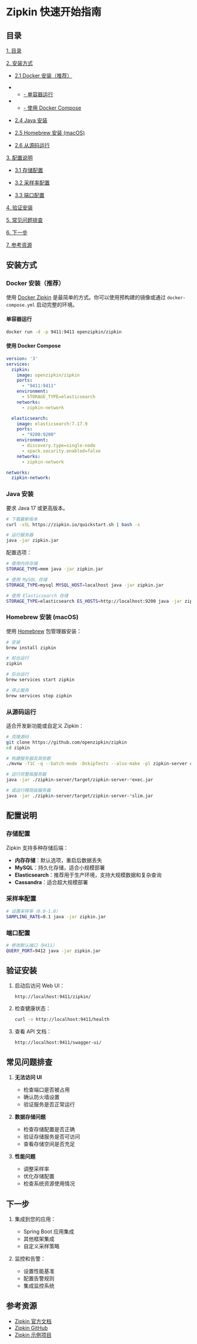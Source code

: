 # Zipkin 快速开始指南

## 目录

[1. 目录](#目录)

[2. 安装方式](#安装方式)

- [2.1 Docker 安装（推荐）](#docker-安装推荐)

- - [- 单容器运行](#单容器运行)

- - [- 使用 Docker Compose](#使用-docker-compose)

- [2.4 Java 安装](#java-安装)

- [2.5 Homebrew 安装 (macOS)](#homebrew-安装-macos)

- [2.6 从源码运行](#从源码运行)

[3. 配置说明](#配置说明)

- [3.1 存储配置](#存储配置)

- [3.2 采样率配置](#采样率配置)

- [3.3 端口配置](#端口配置)

[4. 验证安装](#验证安装)

[5. 常见问题排查](#常见问题排查)

[6. 下一步](#下一步)

[7. 参考资源](#参考资源)



## 安装方式

### Docker 安装（推荐）

使用 [Docker Zipkin](https://github.com/openzipkin/docker-zipkin) 是最简单的方式。你可以使用预构建的镜像或通过 `docker-compose.yml` 启动完整的环境。

#### 单容器运行
```bash
docker run -d -p 9411:9411 openzipkin/zipkin
```

#### 使用 Docker Compose
```yaml
version: '3'
services:
  zipkin:
    image: openzipkin/zipkin
    ports:
      - "9411:9411"
    environment:
      - STORAGE_TYPE=elasticsearch
    networks:
      - zipkin-network

  elasticsearch:
    image: elasticsearch:7.17.9
    ports:
      - "9200:9200"
    environment:
      - discovery.type=single-node
      - xpack.security.enabled=false
    networks:
      - zipkin-network

networks:
  zipkin-network:
```

### Java 安装

要求 Java 17 或更高版本。

```bash
# 下载最新版本
curl -sSL https://zipkin.io/quickstart.sh | bash -s

# 运行服务器
java -jar zipkin.jar
```

配置选项：
```bash
# 使用内存存储
STORAGE_TYPE=mem java -jar zipkin.jar

# 使用 MySQL 存储
STORAGE_TYPE=mysql MYSQL_HOST=localhost java -jar zipkin.jar

# 使用 Elasticsearch 存储
STORAGE_TYPE=elasticsearch ES_HOSTS=http://localhost:9200 java -jar zipkin.jar
```

### Homebrew 安装 (macOS)

使用 [Homebrew](https://brew.sh/) 包管理器安装：

```bash
# 安装
brew install zipkin

# 前台运行
zipkin

# 后台运行
brew services start zipkin

# 停止服务
brew services stop zipkin
```

### 从源码运行

适合开发新功能或自定义 Zipkin：

```bash
# 克隆源码
git clone https://github.com/openzipkin/zipkin
cd zipkin

# 构建服务器及其依赖
./mvnw -T1C -q --batch-mode -DskipTests --also-make -pl zipkin-server clean package

# 运行完整版服务器
java -jar ./zipkin-server/target/zipkin-server-*exec.jar

# 或运行精简版服务器
java -jar ./zipkin-server/target/zipkin-server-*slim.jar
```

## 配置说明

### 存储配置

Zipkin 支持多种存储后端：

- **内存存储**：默认选项，重启后数据丢失
- **MySQL**：持久化存储，适合小规模部署
- **Elasticsearch**：推荐用于生产环境，支持大规模数据和复杂查询
- **Cassandra**：适合超大规模部署

### 采样率配置

```bash
# 设置采样率（0.0-1.0）
SAMPLING_RATE=0.1 java -jar zipkin.jar
```

### 端口配置

```bash
# 修改默认端口（9411）
QUERY_PORT=9412 java -jar zipkin.jar
```

## 验证安装

1. 启动后访问 Web UI：
   ```
   http://localhost:9411/zipkin/
   ```

2. 检查健康状态：
   ```bash
   curl -v http://localhost:9411/health
   ```

3. 查看 API 文档：
   ```
   http://localhost:9411/swagger-ui/
   ```

## 常见问题排查

1. **无法访问 UI**
   - 检查端口是否被占用
   - 确认防火墙设置
   - 验证服务是否正常运行

2. **数据存储问题**
   - 检查存储配置是否正确
   - 验证存储服务是否可访问
   - 查看存储空间是否充足

3. **性能问题**
   - 调整采样率
   - 优化存储配置
   - 检查系统资源使用情况

## 下一步

1. 集成到您的应用：
   - Spring Boot 应用集成
   - 其他框架集成
   - 自定义采样策略

2. 监控和告警：
   - 设置性能基准
   - 配置告警规则
   - 集成监控系统

## 参考资源

- [Zipkin 官方文档](https://zipkin.io/)
- [Zipkin GitHub](https://github.com/openzipkin/zipkin)
- [Zipkin 示例项目](https://github.com/openzipkin/zipkin/tree/master/zipkin-example)